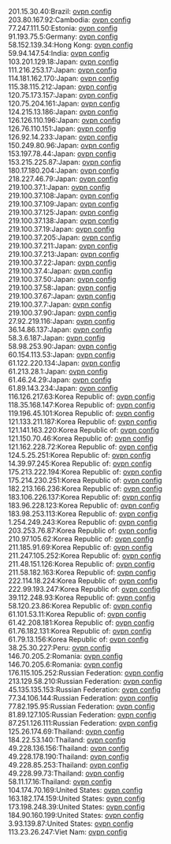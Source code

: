 201.15.30.40:Brazil: [ovpn config](vpn/201_15_30_40.ovpn)  
203.80.167.92:Cambodia: [ovpn config](vpn/203_80_167_92.ovpn)  
77.247.111.50:Estonia: [ovpn config](vpn/77_247_111_50.ovpn)  
91.193.75.5:Germany: [ovpn config](vpn/91_193_75_5.ovpn)  
58.152.139.34:Hong Kong: [ovpn config](vpn/58_152_139_34.ovpn)  
59.94.147.54:India: [ovpn config](vpn/59_94_147_54.ovpn)  
103.201.129.18:Japan: [ovpn config](vpn/103_201_129_18.ovpn)  
111.216.253.17:Japan: [ovpn config](vpn/111_216_253_17.ovpn)  
114.181.162.170:Japan: [ovpn config](vpn/114_181_162_170.ovpn)  
115.38.115.212:Japan: [ovpn config](vpn/115_38_115_212.ovpn)  
120.75.173.157:Japan: [ovpn config](vpn/120_75_173_157.ovpn)  
120.75.204.161:Japan: [ovpn config](vpn/120_75_204_161.ovpn)  
124.215.13.186:Japan: [ovpn config](vpn/124_215_13_186.ovpn)  
126.126.110.196:Japan: [ovpn config](vpn/126_126_110_196.ovpn)  
126.76.110.151:Japan: [ovpn config](vpn/126_76_110_151.ovpn)  
126.92.14.233:Japan: [ovpn config](vpn/126_92_14_233.ovpn)  
150.249.80.96:Japan: [ovpn config](vpn/150_249_80_96.ovpn)  
153.197.78.44:Japan: [ovpn config](vpn/153_197_78_44.ovpn)  
153.215.225.87:Japan: [ovpn config](vpn/153_215_225_87.ovpn)  
180.17.180.204:Japan: [ovpn config](vpn/180_17_180_204.ovpn)  
218.227.46.79:Japan: [ovpn config](vpn/218_227_46_79.ovpn)  
219.100.37.1:Japan: [ovpn config](vpn/219_100_37_1.ovpn)  
219.100.37.108:Japan: [ovpn config](vpn/219_100_37_108.ovpn)  
219.100.37.109:Japan: [ovpn config](vpn/219_100_37_109.ovpn)  
219.100.37.125:Japan: [ovpn config](vpn/219_100_37_125.ovpn)  
219.100.37.138:Japan: [ovpn config](vpn/219_100_37_138.ovpn)  
219.100.37.19:Japan: [ovpn config](vpn/219_100_37_19.ovpn)  
219.100.37.205:Japan: [ovpn config](vpn/219_100_37_205.ovpn)  
219.100.37.211:Japan: [ovpn config](vpn/219_100_37_211.ovpn)  
219.100.37.213:Japan: [ovpn config](vpn/219_100_37_213.ovpn)  
219.100.37.22:Japan: [ovpn config](vpn/219_100_37_22.ovpn)  
219.100.37.4:Japan: [ovpn config](vpn/219_100_37_4.ovpn)  
219.100.37.50:Japan: [ovpn config](vpn/219_100_37_50.ovpn)  
219.100.37.58:Japan: [ovpn config](vpn/219_100_37_58.ovpn)  
219.100.37.67:Japan: [ovpn config](vpn/219_100_37_67.ovpn)  
219.100.37.7:Japan: [ovpn config](vpn/219_100_37_7.ovpn)  
219.100.37.90:Japan: [ovpn config](vpn/219_100_37_90.ovpn)  
27.92.219.116:Japan: [ovpn config](vpn/27_92_219_116.ovpn)  
36.14.86.137:Japan: [ovpn config](vpn/36_14_86_137.ovpn)  
58.3.6.187:Japan: [ovpn config](vpn/58_3_6_187.ovpn)  
58.98.253.90:Japan: [ovpn config](vpn/58_98_253_90.ovpn)  
60.154.113.53:Japan: [ovpn config](vpn/60_154_113_53.ovpn)  
61.122.220.134:Japan: [ovpn config](vpn/61_122_220_134.ovpn)  
61.213.28.1:Japan: [ovpn config](vpn/61_213_28_1.ovpn)  
61.46.24.29:Japan: [ovpn config](vpn/61_46_24_29.ovpn)  
61.89.143.234:Japan: [ovpn config](vpn/61_89_143_234.ovpn)  
116.126.217.63:Korea Republic of: [ovpn config](vpn/116_126_217_63.ovpn)  
118.35.168.147:Korea Republic of: [ovpn config](vpn/118_35_168_147.ovpn)  
119.196.45.101:Korea Republic of: [ovpn config](vpn/119_196_45_101.ovpn)  
121.133.211.187:Korea Republic of: [ovpn config](vpn/121_133_211_187.ovpn)  
121.141.163.220:Korea Republic of: [ovpn config](vpn/121_141_163_220.ovpn)  
121.150.70.46:Korea Republic of: [ovpn config](vpn/121_150_70_46.ovpn)  
121.162.228.72:Korea Republic of: [ovpn config](vpn/121_162_228_72.ovpn)  
124.5.25.251:Korea Republic of: [ovpn config](vpn/124_5_25_251.ovpn)  
14.39.97.245:Korea Republic of: [ovpn config](vpn/14_39_97_245.ovpn)  
175.213.222.194:Korea Republic of: [ovpn config](vpn/175_213_222_194.ovpn)  
175.214.230.251:Korea Republic of: [ovpn config](vpn/175_214_230_251.ovpn)  
182.213.166.236:Korea Republic of: [ovpn config](vpn/182_213_166_236.ovpn)  
183.106.226.137:Korea Republic of: [ovpn config](vpn/183_106_226_137.ovpn)  
183.96.228.123:Korea Republic of: [ovpn config](vpn/183_96_228_123.ovpn)  
183.98.253.113:Korea Republic of: [ovpn config](vpn/183_98_253_113.ovpn)  
1.254.249.243:Korea Republic of: [ovpn config](vpn/1_254_249_243.ovpn)  
203.253.76.87:Korea Republic of: [ovpn config](vpn/203_253_76_87.ovpn)  
210.97.105.62:Korea Republic of: [ovpn config](vpn/210_97_105_62.ovpn)  
211.185.91.69:Korea Republic of: [ovpn config](vpn/211_185_91_69.ovpn)  
211.247.105.252:Korea Republic of: [ovpn config](vpn/211_247_105_252.ovpn)  
211.48.151.126:Korea Republic of: [ovpn config](vpn/211_48_151_126.ovpn)  
211.58.182.163:Korea Republic of: [ovpn config](vpn/211_58_182_163.ovpn)  
222.114.18.224:Korea Republic of: [ovpn config](vpn/222_114_18_224.ovpn)  
222.99.193.247:Korea Republic of: [ovpn config](vpn/222_99_193_247.ovpn)  
39.112.248.93:Korea Republic of: [ovpn config](vpn/39_112_248_93.ovpn)  
58.120.23.86:Korea Republic of: [ovpn config](vpn/58_120_23_86.ovpn)  
61.101.53.11:Korea Republic of: [ovpn config](vpn/61_101_53_11.ovpn)  
61.42.208.181:Korea Republic of: [ovpn config](vpn/61_42_208_181.ovpn)  
61.76.182.131:Korea Republic of: [ovpn config](vpn/61_76_182_131.ovpn)  
61.79.13.156:Korea Republic of: [ovpn config](vpn/61_79_13_156.ovpn)  
38.25.30.227:Peru: [ovpn config](vpn/38_25_30_227.ovpn)  
146.70.205.2:Romania: [ovpn config](vpn/146_70_205_2.ovpn)  
146.70.205.6:Romania: [ovpn config](vpn/146_70_205_6.ovpn)  
176.115.105.252:Russian Federation: [ovpn config](vpn/176_115_105_252.ovpn)  
213.129.58.210:Russian Federation: [ovpn config](vpn/213_129_58_210.ovpn)  
45.135.135.153:Russian Federation: [ovpn config](vpn/45_135_135_153.ovpn)  
77.34.106.144:Russian Federation: [ovpn config](vpn/77_34_106_144.ovpn)  
77.82.195.95:Russian Federation: [ovpn config](vpn/77_82_195_95.ovpn)  
81.89.127.105:Russian Federation: [ovpn config](vpn/81_89_127_105.ovpn)  
87.251.126.111:Russian Federation: [ovpn config](vpn/87_251_126_111.ovpn)  
125.26.174.69:Thailand: [ovpn config](vpn/125_26_174_69.ovpn)  
184.22.53.140:Thailand: [ovpn config](vpn/184_22_53_140.ovpn)  
49.228.136.156:Thailand: [ovpn config](vpn/49_228_136_156.ovpn)  
49.228.178.190:Thailand: [ovpn config](vpn/49_228_178_190.ovpn)  
49.228.85.253:Thailand: [ovpn config](vpn/49_228_85_253.ovpn)  
49.228.99.73:Thailand: [ovpn config](vpn/49_228_99_73.ovpn)  
58.11.17.16:Thailand: [ovpn config](vpn/58_11_17_16.ovpn)  
104.174.70.169:United States: [ovpn config](vpn/104_174_70_169.ovpn)  
163.182.174.159:United States: [ovpn config](vpn/163_182_174_159.ovpn)  
173.198.248.39:United States: [ovpn config](vpn/173_198_248_39.ovpn)  
184.90.160.199:United States: [ovpn config](vpn/184_90_160_199.ovpn)  
3.93.139.87:United States: [ovpn config](vpn/3_93_139_87.ovpn)  
113.23.26.247:Viet Nam: [ovpn config](vpn/113_23_26_247.ovpn)  
